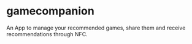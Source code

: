 # gamecompanion
An App to manage your recommended games, share them and receive recommendations through NFC.
